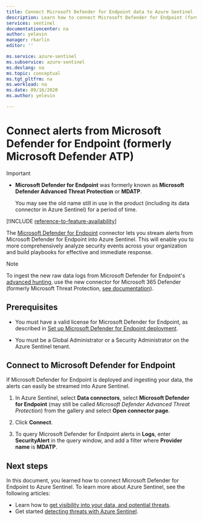 ```yaml
---
title: Connect Microsoft Defender for Endpoint data to Azure Sentinel | Microsoft Docs
description: Learn how to connect Microsoft Defender for Endpoint (formerly Microsoft Defender ATP) data to Azure Sentinel.
services: sentinel
documentationcenter: na
author: yelevin
manager: rkarlin
editor: ''

ms.service: azure-sentinel
ms.subservice: azure-sentinel
ms.devlang: na
ms.topic: conceptual
ms.tgt_pltfrm: na
ms.workload: na
ms.date: 09/16/2020
ms.author: yelevin

---
```

# Connect alerts from Microsoft Defender for Endpoint (formerly Microsoft Defender ATP)

> [!IMPORTANT]
>
> - **Microsoft Defender for Endpoint** was formerly known as **Microsoft Defender Advanced Threat Protection** or **MDATP**.
>
>     You may see the old name still in use in the product (including its data connector in Azure Sentinel) for a period of time.

[!INCLUDE [reference-to-feature-availability](includes/reference-to-feature-availability.md)]

The [Microsoft Defender for Endpoint](/windows/security/threat-protection/microsoft-defender-atp/microsoft-defender-advanced-threat-protection) connector lets you stream alerts from Microsoft Defender for Endpoint into Azure Sentinel. This will enable you to more comprehensively analyze security events across your organization and build playbooks for effective and immediate response.

> [!NOTE]
>
> To ingest the new raw data logs from Microsoft Defender for Endpoint's [advanced hunting](/windows/security/threat-protection/microsoft-defender-atp/advanced-hunting-overview), use the new connector for Microsoft 365 Defender (formerly Microsoft Threat Protection, [see documentation](./connect-microsoft-365-defender.md)).

## Prerequisites

- You must have a valid license for Microsoft Defender for Endpoint, as described in [Set up Microsoft Defender for Endpoint deployment](/windows/security/threat-protection/microsoft-defender-atp/licensing). 

- You must be a Global Administrator or a Security Administrator on the Azure Sentinel tenant.

## Connect to Microsoft Defender for Endpoint

If Microsoft Defender for Endpoint is deployed and ingesting your data, the alerts can easily be streamed into Azure Sentinel.

1. In Azure Sentinel, select **Data connectors**, select **Microsoft Defender for Endpoint** (may still be called *Microsoft Defender Advanced Threat Protection*) from the gallery and select **Open connector page**.

1. Click **Connect**. 

1. To query Microsoft Defender for Endpoint alerts in **Logs**, enter **SecurityAlert** in the query window, and add a filter where **Provider name** is **MDATP**.

## Next steps
In this document, you learned how to connect Microsoft Defender for Endpoint to Azure Sentinel. To learn more about Azure Sentinel, see the following articles:
- Learn how to [get visibility into your data, and potential threats](get-visibility.md).
- Get started [detecting threats with Azure Sentinel](./detect-threats-built-in.md).